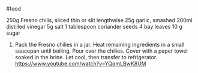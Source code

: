 #food 

250g Fresno chilis, sliced thin or slit lengthwise
25g garlic, smashed 
200ml distilled vinegar
5g salt
1 tablespoon coriander seeds
4 bay leaves
10 g sugar

1. Pack the Fresno chilies in a jar. Heat remaining ingredients in a small saucepan until boiling. Pour over the chilies. Cover with a paper towel soaked in the brine. Let cool, then transfer to refrigerator.
https://www.youtube.com/watch?v=YQqmLBwK8UM